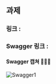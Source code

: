 ## 과제
### 링크 : 
### Swagger 링크 : 
#### Swagger 캡쳐 🔻🔻🔻
![Swagger1](https://user-images.githubusercontent.com/97427803/168492295-d8ad6d6d-439b-45f9-adf7-3406d81ac713.png)


